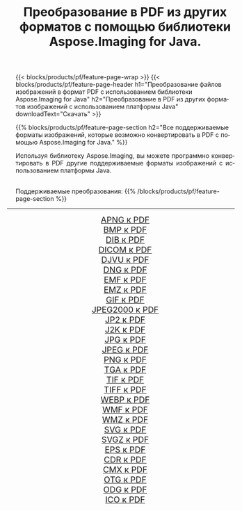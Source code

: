﻿---
title: Преобразование в PDF из других форматов с помощью библиотеки Aspose.Imaging for Java. 
weight: 3920
url: /ru/java/conversion/to/pdf/ 
lang: ru
langdirlevel: 2
locales: zh-hans,ja,it,ru,de,es,fr,nl,id,lt,pl,pt,vi,tr,ko,zh-hant,ar,hi,th,sv,cs,uk,he
description: Используя Aspose.Imaging, вы можете конвертировать в PDF другие форматы с помощью Java.
---

{{< blocks/products/pf/feature-page-wrap >}}
{{< blocks/products/pf/feature-page-header h1="Преобразование файлов изображений в формат PDF с использованием библиотеки Aspose.Imaging for Java" h2="Преобразование в PDF из других форматов изображений с использованием платформы Java" downloadText="Скачать" >}}


{{% blocks/products/pf/feature-page-section  h2="Все поддерживаемые форматы изображений, которые возможно конвертировать в PDF с помощью Aspose.Imaging for Java." %}}
<p align=justify>Используя библиотеку Aspose.Imaging, вы можете программно конвертировать в PDF другие поддерживаемые форматы изображений с использованием платформы Java.</p>
<br/>
Поддерживаемые преобразования:
{{% /blocks/products/pf/feature-page-section %}}
<div class="container-fluid productfamilypage bg-gray">
    <div class="convertypes bg-gray agp-content section">
        <div class="container">
		<hr style="margin-left:-20px;"/>
		<div class="row other-converters" style="gap: 10px;font-size: 19px;text-align:center;">
		    <div class='col-md-2 other-converter remove-lp remove-rp'><a href="/imaging/ru/java/conversion/apng-to-pdf/" style="padding:15px;">APNG к PDF</a></div>
<div class='col-md-2 other-converter remove-lp remove-rp'><a href="/imaging/ru/java/conversion/bmp-to-pdf/" style="padding:15px;">BMP к PDF</a></div>
<div class='col-md-2 other-converter remove-lp remove-rp'><a href="/imaging/ru/java/conversion/dib-to-pdf/" style="padding:15px;">DIB к PDF</a></div>
<div class='col-md-2 other-converter remove-lp remove-rp'><a href="/imaging/ru/java/conversion/dicom-to-pdf/" style="padding:15px;">DICOM к PDF</a></div>
<div class='col-md-2 other-converter remove-lp remove-rp'><a href="/imaging/ru/java/conversion/djvu-to-pdf/" style="padding:15px;">DJVU к PDF</a></div>
<div class='col-md-2 other-converter remove-lp remove-rp'><a href="/imaging/ru/java/conversion/dng-to-pdf/" style="padding:15px;">DNG к PDF</a></div>
<div class='col-md-2 other-converter remove-lp remove-rp'><a href="/imaging/ru/java/conversion/emf-to-pdf/" style="padding:15px;">EMF к PDF</a></div>
<div class='col-md-2 other-converter remove-lp remove-rp'><a href="/imaging/ru/java/conversion/emz-to-pdf/" style="padding:15px;">EMZ к PDF</a></div>
<div class='col-md-2 other-converter remove-lp remove-rp'><a href="/imaging/ru/java/conversion/gif-to-pdf/" style="padding:15px;">GIF к PDF</a></div>
<div class='col-md-2 other-converter remove-lp remove-rp'><a href="/imaging/ru/java/conversion/jpeg2000-to-pdf/" style="padding:15px;">JPEG2000 к PDF</a></div>
<div class='col-md-2 other-converter remove-lp remove-rp'><a href="/imaging/ru/java/conversion/jp2-to-pdf/" style="padding:15px;">JP2 к PDF</a></div>
<div class='col-md-2 other-converter remove-lp remove-rp'><a href="/imaging/ru/java/conversion/j2k-to-pdf/" style="padding:15px;">J2K к PDF</a></div>
<div class='col-md-2 other-converter remove-lp remove-rp'><a href="/imaging/ru/java/conversion/jpg-to-pdf/" style="padding:15px;">JPG к PDF</a></div>
<div class='col-md-2 other-converter remove-lp remove-rp'><a href="/imaging/ru/java/conversion/jpeg-to-pdf/" style="padding:15px;">JPEG к PDF</a></div>
<div class='col-md-2 other-converter remove-lp remove-rp'><a href="/imaging/ru/java/conversion/png-to-pdf/" style="padding:15px;">PNG к PDF</a></div>
<div class='col-md-2 other-converter remove-lp remove-rp'><a href="/imaging/ru/java/conversion/tga-to-pdf/" style="padding:15px;">TGA к PDF</a></div>
<div class='col-md-2 other-converter remove-lp remove-rp'><a href="/imaging/ru/java/conversion/tif-to-pdf/" style="padding:15px;">TIF к PDF</a></div>
<div class='col-md-2 other-converter remove-lp remove-rp'><a href="/imaging/ru/java/conversion/tiff-to-pdf/" style="padding:15px;">TIFF к PDF</a></div>
<div class='col-md-2 other-converter remove-lp remove-rp'><a href="/imaging/ru/java/conversion/webp-to-pdf/" style="padding:15px;">WEBP к PDF</a></div>
<div class='col-md-2 other-converter remove-lp remove-rp'><a href="/imaging/ru/java/conversion/wmf-to-pdf/" style="padding:15px;">WMF к PDF</a></div>
<div class='col-md-2 other-converter remove-lp remove-rp'><a href="/imaging/ru/java/conversion/wmz-to-pdf/" style="padding:15px;">WMZ к PDF</a></div>
<div class='col-md-2 other-converter remove-lp remove-rp'><a href="/imaging/ru/java/conversion/svg-to-pdf/" style="padding:15px;">SVG к PDF</a></div>
<div class='col-md-2 other-converter remove-lp remove-rp'><a href="/imaging/ru/java/conversion/svgz-to-pdf/" style="padding:15px;">SVGZ к PDF</a></div>
<div class='col-md-2 other-converter remove-lp remove-rp'><a href="/imaging/ru/java/conversion/eps-to-pdf/" style="padding:15px;">EPS к PDF</a></div>
<div class='col-md-2 other-converter remove-lp remove-rp'><a href="/imaging/ru/java/conversion/cdr-to-pdf/" style="padding:15px;">CDR к PDF</a></div>
<div class='col-md-2 other-converter remove-lp remove-rp'><a href="/imaging/ru/java/conversion/cmx-to-pdf/" style="padding:15px;">CMX к PDF</a></div>
<div class='col-md-2 other-converter remove-lp remove-rp'><a href="/imaging/ru/java/conversion/otg-to-pdf/" style="padding:15px;">OTG к PDF</a></div>
<div class='col-md-2 other-converter remove-lp remove-rp'><a href="/imaging/ru/java/conversion/odg-to-pdf/" style="padding:15px;">ODG к PDF</a></div>
<div class='col-md-2 other-converter remove-lp remove-rp'><a href="/imaging/ru/java/conversion/ico-to-pdf/" style="padding:15px;">ICO к PDF</a></div>
                </div>
        </div>
    </div>
</div>
<br/>

